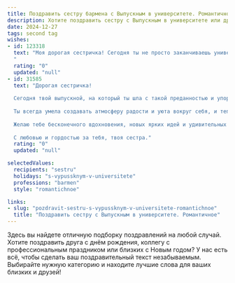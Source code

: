 ```yaml
---
title: Поздравить сестру бармена с Выпускным в университете. Романтичное
description: Хотите поздравить сестру с Выпускным в университете или другим праздником? Наш ИИ создаст незабываемое поздравление, а вы обязательно выделитесь среди других.  
date: 2024-12-27
tags: second tag
wishes:
- id: 123318
  text: "Моя дорогая сестричка! Сегодня ты не просто заканчиваешь университет, ты распахиваешь двери в новую, яркую жизнь, полную волшебства и соблазна, как бокал лучшего вина, приготовленного твоими умелыми руками.  Пусть твой путь бармена будет полон  искромётных встреч,  радостных улыбок и благодарных взглядов.  Пусть каждый коктейль, созданный тобой, будет шедевром, а каждый вечер — незабываемым праздником.  Я бесконечно горжусь тобой и искренне люблю! С выпускным, моя звезда!
  "
  rating: "0"
  updated: "null"
- id: 31585
  text: "Дорогая сестричка!
  
  Сегодня твой выпускной, на который ты шла с такой преданностью и упорством. Поздравляю тебя с этим важным событием в твоей жизни! Ты не просто стала барменом, ты открыла дверь в мир новых горизонтов, где каждая коктейльная история полна волшебства и вдохновения.
  
  Ты всегда умела создавать атмосферу радости и уюта вокруг себя, и теперь ты сможешь делиться этой магией с другими. Пусть каждый налитый стакан будет наполнен счастьем, а каждое встреченное лицо — улыбками и теплом.
  
  Желаю тебе бесконечного вдохновения, новых ярких идей и удивительных приключений на твоем пути. Пусть все твои мечты сбудутся, ведь ты достойна всего самого прекрасного!
  
  С любовью и гордостью за тебя, твоя сестра."
  rating: "0"
  updated: "null"

selectedValues:
  recipients: "sestru"
  holidays: "s-vypussknym-v-universitete"
  professions: "barmen"
  style: "romantichnoe"

links:
- slug: "pozdravit-sestru-s-vypussknym-v-universitete-romantichnoe"
  title: "Поздравить сестру с Выпускным в университете. Романтичное"
---
```


Здесь вы найдете отличную подборку поздравлений на любой случай.
Хотите поздравить друга с днём рождения, коллегу с профессиональным праздником или близких с Новым годом? У нас есть всё, чтобы сделать ваш поздравительный текст незабываемым. Выбирайте нужную категорию и находите лучшие слова для ваших близких и друзей!
